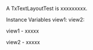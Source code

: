 A TxTextLayoutTest is xxxxxxxxx.Instance Variables	view1:		<Object>	view2:		<Object>view1	- xxxxxview2	- xxxxx